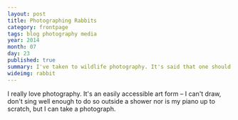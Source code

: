 ```yaml
---
layout: post
title: Photographing Rabbits
category: frontpage
tags: blog photography media
year: 2014
month: 07
day: 23
published: true
summary: I've taken to wildlife photography. It's said that one should never work with animals. I rather enjoy it.
wideimg: rabbit
---
```

I really love photography. It's an easily accessible art form &ndash; I can't draw, don't sing well enough to do so outside a shower nor is my piano up to scratch, but I can take a photograph.